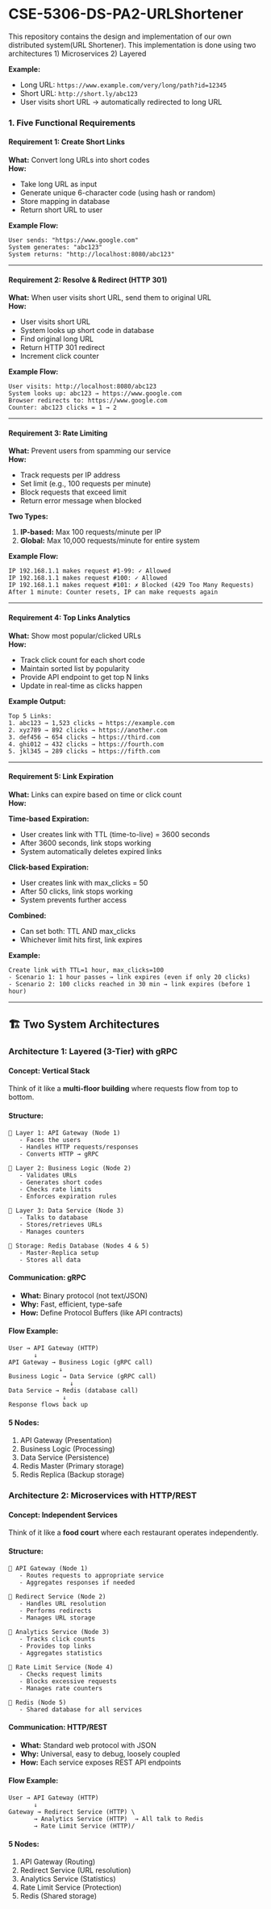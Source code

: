 # CSE-5306-DS-PA2-URLShortener
This repository contains the design and implementation of our own distributed system(URL Shortener). This implementation is done using two architectures 1) Microservices 2) Layered


**Example:**
- Long URL: `https://www.example.com/very/long/path?id=12345`
- Short URL: `http://short.ly/abc123`
- User visits short URL → automatically redirected to long URL


### 1. Five Functional Requirements

#### Requirement 1: Create Short Links
**What:** Convert long URLs into short codes  
**How:** 
- Take long URL as input
- Generate unique 6-character code (using hash or random)
- Store mapping in database
- Return short URL to user

**Example Flow:**
```
User sends: "https://www.google.com"
System generates: "abc123"
System returns: "http://localhost:8080/abc123"
```

---

#### Requirement 2: Resolve & Redirect (HTTP 301)
**What:** When user visits short URL, send them to original URL  
**How:**
- User visits short URL
- System looks up short code in database
- Find original long URL
- Return HTTP 301 redirect
- Increment click counter

**Example Flow:**
```
User visits: http://localhost:8080/abc123
System looks up: abc123 → https://www.google.com
Browser redirects to: https://www.google.com
Counter: abc123 clicks = 1 → 2
```

---

#### Requirement 3: Rate Limiting
**What:** Prevent users from spamming our service  
**How:**
- Track requests per IP address
- Set limit (e.g., 100 requests per minute)
- Block requests that exceed limit
- Return error message when blocked

**Two Types:**
1. **IP-based:** Max 100 requests/minute per IP
2. **Global:** Max 10,000 requests/minute for entire system

**Example Flow:**
```
IP 192.168.1.1 makes request #1-99: ✓ Allowed
IP 192.168.1.1 makes request #100: ✓ Allowed
IP 192.168.1.1 makes request #101: ✗ Blocked (429 Too Many Requests)
After 1 minute: Counter resets, IP can make requests again
```

---

#### Requirement 4: Top Links Analytics
**What:** Show most popular/clicked URLs  
**How:**
- Track click count for each short code
- Maintain sorted list by popularity
- Provide API endpoint to get top N links
- Update in real-time as clicks happen

**Example Output:**
```
Top 5 Links:
1. abc123 → 1,523 clicks → https://example.com
2. xyz789 → 892 clicks → https://another.com
3. def456 → 654 clicks → https://third.com
4. ghi012 → 432 clicks → https://fourth.com
5. jkl345 → 289 clicks → https://fifth.com
```

---

#### Requirement 5: Link Expiration
**What:** Links can expire based on time or click count  
**How:**

**Time-based Expiration:**
- User creates link with TTL (time-to-live) = 3600 seconds
- After 3600 seconds, link stops working
- System automatically deletes expired links

**Click-based Expiration:**
- User creates link with max_clicks = 50
- After 50 clicks, link stops working
- System prevents further access

**Combined:**
- Can set both: TTL AND max_clicks
- Whichever limit hits first, link expires

**Example:**
```
Create link with TTL=1 hour, max_clicks=100
- Scenario 1: 1 hour passes → link expires (even if only 20 clicks)
- Scenario 2: 100 clicks reached in 30 min → link expires (before 1 hour)
```

---

## 🏗️ Two System Architectures

### Architecture 1: Layered (3-Tier) with gRPC

#### Concept: Vertical Stack
Think of it like a **multi-floor building** where requests flow from top to bottom.

#### Structure:
```
🔷 Layer 1: API Gateway (Node 1)
   - Faces the users
   - Handles HTTP requests/responses
   - Converts HTTP → gRPC

🔷 Layer 2: Business Logic (Node 2)
   - Validates URLs
   - Generates short codes
   - Checks rate limits
   - Enforces expiration rules

🔷 Layer 3: Data Service (Node 3)
   - Talks to database
   - Stores/retrieves URLs
   - Manages counters

🔷 Storage: Redis Database (Nodes 4 & 5)
   - Master-Replica setup
   - Stores all data
```

#### Communication: gRPC
- **What:** Binary protocol (not text/JSON)
- **Why:** Fast, efficient, type-safe
- **How:** Define Protocol Buffers (like API contracts)

#### Flow Example:
```
User → API Gateway (HTTP)
       ↓
API Gateway → Business Logic (gRPC call)
              ↓
Business Logic → Data Service (gRPC call)
                 ↓
Data Service → Redis (database call)
               ↓
Response flows back up
```

#### 5 Nodes:
1. API Gateway (Presentation)
2. Business Logic (Processing)
3. Data Service (Persistence)
4. Redis Master (Primary storage)
5. Redis Replica (Backup storage)



### Architecture 2: Microservices with HTTP/REST

#### Concept: Independent Services
Think of it like a **food court** where each restaurant operates independently.

#### Structure:
```
🔷 API Gateway (Node 1)
   - Routes requests to appropriate service
   - Aggregates responses if needed

🔷 Redirect Service (Node 2)
   - Handles URL resolution
   - Performs redirects
   - Manages URL storage

🔷 Analytics Service (Node 3)
   - Tracks click counts
   - Provides top links
   - Aggregates statistics

🔷 Rate Limit Service (Node 4)
   - Checks request limits
   - Blocks excessive requests
   - Manages rate counters

🔷 Redis (Node 5)
   - Shared database for all services
```

#### Communication: HTTP/REST
- **What:** Standard web protocol with JSON
- **Why:** Universal, easy to debug, loosely coupled
- **How:** Each service exposes REST API endpoints

#### Flow Example:
```
User → API Gateway (HTTP)
       ↓
Gateway → Redirect Service (HTTP) \
       → Analytics Service (HTTP)  → All talk to Redis
       → Rate Limit Service (HTTP)/
```

#### 5 Nodes:
1. API Gateway (Routing)
2. Redirect Service (URL resolution)
3. Analytics Service (Statistics)
4. Rate Limit Service (Protection)
5. Redis (Shared storage)
